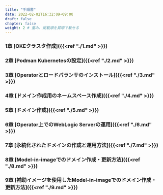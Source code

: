 ```yaml
---
title: "手順書"
date: 2022-02-02T16:32:09+09:00
draft: false
chapter: false
weight: 2 # 重み、掲載順を昇順で載せる 
---
```



### 1章 [OKEクラスタ作成]({{<ref "./1.md" >}})  
### 2章 [Podman Kubernetesの設定]({{<ref "./2.md" >}})  
### 3章 [Operatorとロードバランサのインストール]({{<ref "./3.md" >}}) 
### 4章 [ドメイン作成用のネームスペース作成]({{<ref "./4.md" >}}) 
### 5章 [ドメイン作成]({{<ref "./5.md" >}}) 
### 6章 [Operator上でのWebLogic Serverの運用]({{<ref "./6.md" >}}) 
### 7章 [永続化されたドメインの作成と運用方法]({{<ref "./7.md" >}}) 
### 8章 [Model-in-imageでのドメイン作成・更新方法]({{<ref "./8.md" >}}) 
### 9章 [補助イメージを使用したModel-in-imageでのドメイン作成・更新方法]({{<ref "./9.md" >}}) 